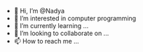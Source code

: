 - 👋 Hi, I’m @Nadya
- 👀 I’m interested in computer programming
- 🌱 I’m currently learning ...
- 💞️ I’m looking to collaborate on ...
- 📫 How to reach me ...

<!---
Nadi1234a/Nadi1234a is a ✨ special ✨ repository because its `README.md` (this file) appears on your GitHub profile.
You can click the Preview link to take a look at your changes.
--->
